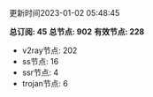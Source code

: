 更新时间2023-01-02 05:48:45

**总订阅: 45**
**总节点: 902**
**有效节点: 228**
- v2ray节点: 202
- ss节点: 16
- ssr节点: 4
- trojan节点: 6
